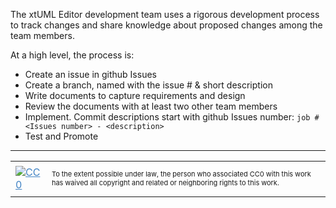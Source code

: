 The xtUML Editor development team uses a rigorous development process to track changes and share knowledge about proposed changes among the team members.

At a high level, the process is:

  - Create an issue in github Issues
  - Create a branch, named with the issue # & short description
  - Write documents to capture requirements and design
  - Review the documents with at least two other team members
  - Implement. Commit descriptions start with github Issues number: ```job #<Issues number> - <description>```
  - Test and Promote
  
<hr style="color: #cccccc;" />

<table>
<tbody>
<tr>
<td><a style="color: #4183c4;" href="http://creativecommons.org/publicdomain/zero/1.0/"><img src="https://camo.githubusercontent.com/c5160f944848828fa33126d9a697e9abe43ea98f/687474703a2f2f692e6372656174697665636f6d6d6f6e732e6f72672f702f7a65726f2f312e302f38387833312e706e67" alt="CC0" data-canonical-src="http://i.creativecommons.org/p/zero/1.0/88x31.png" /></a></td>
<td>
<p style="font-size: 11px;">To the extent possible under law, the person who associated CC0 with this work has waived all copyright and related or neighboring rights to this work.</p>
</td>
</tr>
</tbody>
</table>